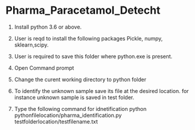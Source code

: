 # Pharma_Paracetamol_Detecht

1) Install python 3.6 or above.

2) User is reqd to install the following packages 
Pickle, numpy, sklearn,scipy.


3) User is required to save this folder where python.exe is present.

4) Open Command prompt

5) Change the curent working directory to python folder

6) To identify the unknown sample save its  file at the desired location.
for instance unknown sample is saved in test folder. 

7) Type the following command for idnetification
python pythonfilelocation/pharma_identification.py testfolderlocation/testfilename.txt
